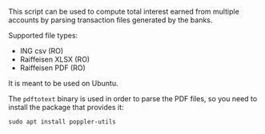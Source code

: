This script can be used to compute total interest earned from multiple accounts by parsing transaction files generated by the banks.

Supported file types:
- ING csv (RO)
- Raiffeisen XLSX (RO)
- Raiffeisen PDF (RO)

It is meant to be used on Ubuntu.

The ```pdftotext``` binary is used in order to parse the PDF files, so you need to install the package that provides it:
```shell
sudo apt install poppler-utils
```
